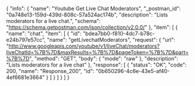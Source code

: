 {
  "info": {
    "name": "Youtube Get Live Chat Moderators",
    "_postman_id": "0a748e13-159d-439d-808c-57a524ac174b",
    "description": "Lists moderators for a live chat.",
    "schema": "https://schema.getpostman.com/json/collection/v2.0.0/"
  },
  "item": [
    {
      "name": "chat",
      "item": [
        {
          "id": "bdea7bb0-f810-4dc7-b78c-e24b797e57cc",
          "name": "getLivechatModerators",
          "request": {
            "url": "http://www.googleapis.com/youtube/v1/liveChat/moderators?liveChatId=%7B%7D&maxResults=%7B%7D&pageToken=%7B%7D&part=%7B%7D",
            "method": "GET",
            "body": {
              "mode": "raw"
            },
            "description": "Lists moderators for a live chat"
          },
          "response": [
            {
              "status": "OK",
              "code": 200,
              "name": "Response_200",
              "id": "0b650296-4c6e-43e5-af40-4ef6681e3664"
            }
          ]
        }
      ]
    }
  ]
}